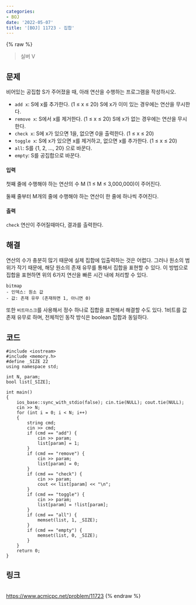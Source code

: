 ```yaml
---
categories:
- BOJ
date: '2022-05-07'
title: '[BOJ] 11723 - 집합'
---
```


{% raw %}
> 실버 V<br>

## 문제
비어있는 공집합 S가 주어졌을 때, 아래 연산을 수행하는 프로그램을 작성하시오.

-   `add x`: S에 x를 추가한다. (1 ≤ x ≤ 20) S에 x가 이미 있는 경우에는 연산을 무시한다.
-   `remove x`: S에서 x를 제거한다. (1 ≤ x ≤ 20) S에 x가 없는 경우에는 연산을 무시한다.
-   `check x`: S에 x가 있으면 1을, 없으면 0을 출력한다. (1 ≤ x ≤ 20)
-   `toggle x`: S에 x가 있으면 x를 제거하고, 없으면 x를 추가한다. (1 ≤ x ≤ 20)
-   `all`: S를 {1, 2, ..., 20} 으로 바꾼다.
-   `empty`: S를 공집합으로 바꾼다.

#### 입력
첫째 줄에 수행해야 하는 연산의 수 M (1 ≤ M ≤ 3,000,000)이 주어진다.

둘째 줄부터 M개의 줄에 수행해야 하는 연산이 한 줄에 하나씩 주어진다.

#### 출력
`check`  연산이 주어질때마다, 결과를 출력한다.

## 해결
연산의 수가 충분히 많기 때문에 실제 집합에 입출력하는 것은 어렵다. 그러나 원소의 범위가 작기 때문에, 해당 원소의 존재 유무를 통해서 집합을 표현할 수 있다. 이 방법으로 집합을 표현하면 위의 6가지 연산을 빠른 시간 내에 처리할 수 있다. 

```
bitmap
- 인덱스: 원소 값
- 값: 존재 유무 (존재하면 1, 아니면 0)
```

또한 `비트마스크`를 사용해서 정수 하나로 집합을 표현해서 해결할 수도 있다. 1비트를 값 존재 유무로 하며, 전체적인 동작 방식은 boolean 집합과 동일하다.

## 코드
```
#include <iostream>
#include <memory.h>
#define _SIZE 22
using namespace std;

int N, param;
bool list[_SIZE];

int main()
{
	ios_base::sync_with_stdio(false); cin.tie(NULL); cout.tie(NULL);
	cin >> N;
	for (int i = 0; i < N; i++)
	{
		string cmd;
		cin >> cmd;
		if (cmd == "add") {
			cin >> param;
			list[param] = 1;
		}
		if (cmd == "remove") {
			cin >> param;
			list[param] = 0;
		}
		if (cmd == "check") {
			cin >> param;
			cout << list[param] << "\n";
		}
		if (cmd == "toggle") {
			cin >> param;
			list[param] = !list[param];
		}
		if (cmd == "all") {
			memset(list, 1, _SIZE);
		}
		if (cmd == "empty") {
			memset(list, 0, _SIZE);
		}
	}
	return 0;
}
```

## 링크
<br>https://www.acmicpc.net/problem/11723
{% endraw %}